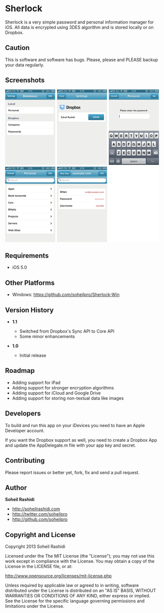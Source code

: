 # Sherlock
Sherlock is a very simple password and personal information manager for iOS. All data is encrypted using 3DES algorithm and is stored locally or on Dropbox.

## Caution
This is software and software has bugs. Please, please and PLEASE backup your data regularly.

## Screenshots
![Screenshots](/Screenshots.png)

## Requirements
+ iOS 5.0

## Other Platforms
+ Windows: https://github.com/soheilpro/Sherlock-Win

## Version History
+ **1.1**
	+ Switched from Dropbox's Sync API to Core API
	+ Some minor enhancements

+ **1.0**
	+ Initial release

## Roadmap
+ Adding support for iPad
+ Adding support for stronger encryption algorithms
+ Adding support for iCloud and Google Drive
+ Adding support for storing non-textual data like images

## Developers
To build and run this app on your iDevices you need to have an Apple Developer account.

If you want the Dropbox support as well, you need to create a Dropbox App and update the AppDelegate.m file with your app key and secret.

## Contributing
Please report issues or better yet, fork, fix and send a pull request.

## Author
**Soheil Rashidi**

+ http://soheilrashidi.com
+ http://twitter.com/soheilpro
+ http://github.com/soheilpro

## Copyright and License
Copyright 2013 Soheil Rashidi

Licensed under the The MIT License (the "License");
you may not use this work except in compliance with the License.
You may obtain a copy of the License in the LICENSE file, or at:

http://www.opensource.org/licenses/mit-license.php

Unless required by applicable law or agreed to in writing, software
distributed under the License is distributed on an "AS IS" BASIS,
WITHOUT WARRANTIES OR CONDITIONS OF ANY KIND, either express or implied.
See the License for the specific language governing permissions and
limitations under the License.
